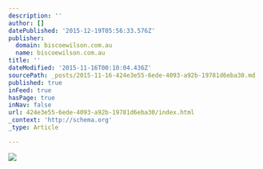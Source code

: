 ```yaml
---
description: ''
author: []
datePublished: '2015-12-19T05:56:33.576Z'
publisher:
  domain: biscoewilson.com.au
  name: biscoewilson.com.au
title: ''
dateModified: '2015-11-16T00:10:04.436Z'
sourcePath: _posts/2015-11-16-424e3e55-6ede-4093-a92b-19781d6eba30.md
published: true
inFeed: true
hasPage: true
inNav: false
url: 424e3e55-6ede-4093-a92b-19781d6eba30/index.html
_context: 'http://schema.org'
_type: Article

---
```

![](http://biscoewilson.com.au/assets/images/m-house/m-house-03.jpg)